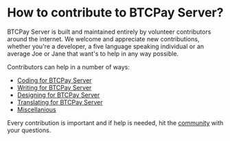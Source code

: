# How to contribute to BTCPay Server?

BTCPay Server is built and maintained entirely by volunteer contributors around the internet.
We welcome and appreciate new contributions, whether you're a developer, a five language speaking individual or an average Joe or Jane that want's to help in any way possible.


Contributors can help in a number of ways:
* [Coding for BTCPay Server](../Contribute/ContributeDev/README.md)
* [Writing for BTCPay Server](../Contribute/ContributeWrite/README.md)
* [Designing for BTCPay Server](ContributeDesign.md)
* [Translating for BTCPay Server](ContributeTranslate.md)
* [Miscellanious](ContributeMisc.md)

Every contribution is important and if help is needed, hit the [community](../Community.md) with your questions.
